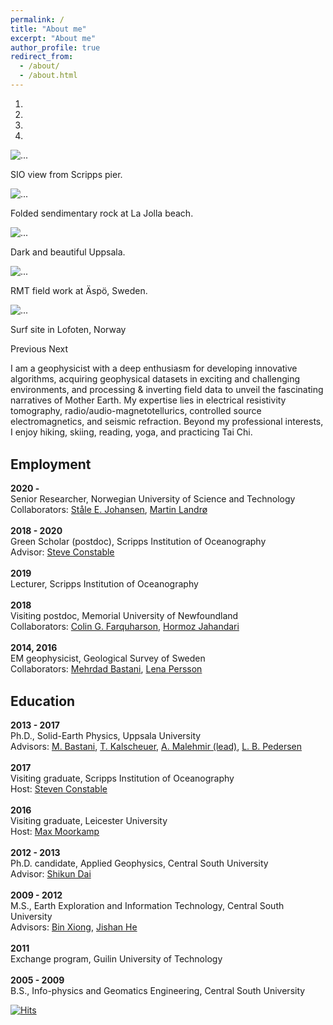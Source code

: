 ```yaml
---
permalink: /
title: "About me"
excerpt: "About me"
author_profile: true
redirect_from: 
  - /about/
  - /about.html
---
```



<div id="carouselExampleCaptions" class="carousel slide" data-ride="carousel"
  style="margin-top: 10px; margin-bottom: 10px;">
  <ol class="carousel-indicators">
    <li data-target="#carouselExampleCaptions" data-slide-to="0" class="active"></li>
    <li data-target="#carouselExampleCaptions" data-slide-to="1"></li>
    <li data-target="#carouselExampleCaptions" data-slide-to="2"></li>
    <li data-target="#carouselExampleCaptions" data-slide-to="3"></li>
  </ol>
  <div class="carousel-inner">
    <div class="carousel-item active">
      <img src="http://shunguowang.github.io/images/SIO.jpeg" class="d-block w-100" alt="...">
      <div class="carousel-caption d-none d-md-block">
        <p>SIO view from Scripps pier.</p>
      </div>
    </div>
    <div class="carousel-item">
      <img src="http://shunguowang.github.io/images/Rock.jpeg" class="d-block w-100" alt="...">
      <div class="carousel-caption d-none d-md-block">
        <p>Folded sendimentary rock at La Jolla beach.</p>
      </div>
    </div>
    <div class="carousel-item">
      <img src="http://shunguowang.github.io/images/Uppsala.jpeg" class="d-block w-100" alt="...">
      <div class="carousel-caption d-none d-md-block">
        <p>Dark and beautiful Uppsala.</p>
      </div>
    </div>
    <div class="carousel-item">
      <img src="http://shunguowang.github.io/images/RMT.jpeg" class="d-block w-100" alt="...">
      <div class="carousel-caption d-none d-md-block">
        <p>RMT field work at Äspö, Sweden.</p>
      </div>
    </div>
        <div class="carousel-item">
      <img src="http://shunguowang.github.io/images/Surf.jpeg" class="d-block w-100" alt="...">
      <div class="carousel-caption d-none d-md-block">
        <p>Surf site in Lofoten, Norway</p>
      </div>
    </div>
  </div>
  <a class="carousel-control-prev" data-target="#carouselExampleCaptions" role="button" data-slide="prev">
    <span class="carousel-control-prev-icon" aria-hidden="true"></span>
    <span class="sr-only">Previous</span>
  </a>
  <a class="carousel-control-next" data-target="#carouselExampleCaptions" role="button" data-slide="next">
    <span class="carousel-control-next-icon" aria-hidden="true"></span>
    <span class="sr-only">Next</span>
  </a>
</div>


I am a geophysicist with a deep enthusiasm for developing innovative algorithms, acquiring geophysical datasets in exciting and challenging environments, and processing & inverting field data to unveil the fascinating narratives of Mother Earth. My expertise lies in electrical resistivity tomography, radio/audio-magnetotellurics, controlled source electromagnetics, and seismic refraction. Beyond my professional interests, I enjoy hiking, skiing, reading, yoga, and practicing Tai Chi.

<br> <b> <span style="font-size:150%"> Employment </span> </b> <br> 
<br> <b>2020 - </b> 
<br> Senior Researcher, Norwegian University of Science and Technology
<br> Collaborators: [Ståle E. Johansen](https://www.ntnu.no/ansatte/stale.johansen), [Martin Landrø](https://www.ntnu.no/ansatte/martin.landro)
<br class="line-space">
<br> <b>2018 - 2020</b> 
<br> Green Scholar (postdoc), Scripps Institution of Oceanography
<br> Advisor: [Steve Constable](https://marineemlab.ucsd.edu/steve/)
<br style="line-height: 1;">
<br> <b>2019</b> 
<br> Lecturer, Scripps Institution of Oceanography
<br style="line-height: 1;">
<br> <b>2018</b> 
<br> Visiting postdoc, Memorial University of Newfoundland
<br> Collaborators: [Colin G. Farquharson](https://www.esd.mun.ca/~farq/), [Hormoz Jahandari](https://www.mun.ca/math/people/ppl-postdoc/hormoz.php)
<br style="line-height: 1;">
<br> <b>2014, 2016</b> 
<br> EM geophysicist, Geological Survey of Sweden
<br> Collaborators: [Mehrdad Bastani](https://www.researchgate.net/profile/Mehrdad_Bastani), [Lena Persson](https://www.researchgate.net/profile/Lena_Persson2)

<br> <b> <span style="font-size:150%"> Education </span> </b> <br>
<br> <b>2013 - 2017</b> 
<br> Ph.D., Solid-Earth Physics, Uppsala University
<br> Advisors: [M. Bastani](https://www.researchgate.net/profile/Mehrdad_Bastani), [T. Kalscheuer](https://katalog.uu.se/profile/?id=N4-593), [A. Malehmir (lead)](https://katalog.uu.se/profile/?id=N3-1060), [L. B. Pedersen](https://www.researchgate.net/profile/Laust_Pedersen)
<br style="line-height: 1;">
<br> <b>2017</b> 
<br> Visiting graduate, Scripps Institution of Oceanography
<br> Host: [Steven Constable](https://marineemlab.ucsd.edu/steve/)
<br style="line-height: 1;">
<br> <b>2016</b> 
<br> Visiting graduate, Leicester University
<br> Host: [Max Moorkamp](https://www.geophysik.uni-muenchen.de/Members/moorkamp)
<br style="line-height: 1;">
<br> <b>2012 - 2013</b> 
<br> Ph.D. candidate, Applied Geophysics, Central South University
<br> Advisor: [Shikun Dai](https://www.researchgate.net/scientific-contributions/2107347787_Shikun_Dai)
<br style="line-height: 1;">
<br> <b>2009 - 2012</b> 
<br> M.S., Earth Exploration and Information Technology, Central South University
<br> Advisors: [Bin Xiong](https://www.researchgate.net/scientific-contributions/2078601980_Bin_Xiong), [Jishan He](http://en.csu.edu.cn/info/1010/1429.htm)
<br style="line-height: 1;">
<br> <b>2011</b> 
<br> Exchange program, Guilin University of Technology
<br style="line-height: 1;">
<br> <b>2005 - 2009</b> 
<br> B.S., Info-physics and Geomatics Engineering, Central South University
<br style="line-height: 1;">
<title>Online Visitors Counter</title>
<script src='http://shunguowang.github.io/online-visitors-counter-master/ovc/counter.js'></script>

[![Hits](https://hits.seeyoufarm.com/api/count/incr/badge.svg?url=https%3A%2F%2Fshunguowang.github.io&count_bg=%2379C83D&title_bg=%23555555&icon=&icon_color=%23E7E7E7&title=hits&edge_flat=false)](https://hits.seeyoufarm.com)
